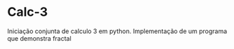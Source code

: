 # Calc-3
Iniciação conjunta de calculo 3 em python. Implementação de um programa que demonstra fractal
